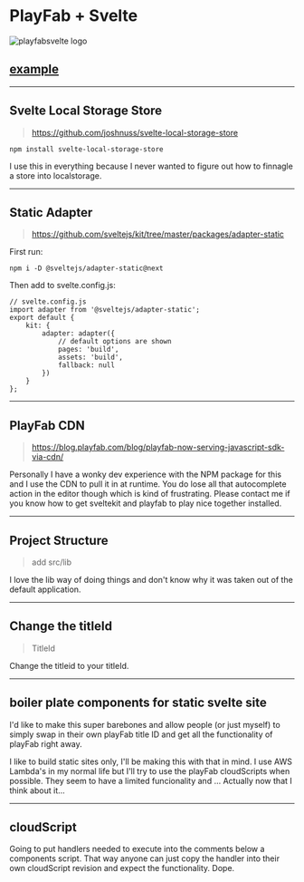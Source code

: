 # PlayFab + Svelte

![playfabsvelte logo](https://deathmettastorage.s3.us-west-2.amazonaws.com/files/playfabsveltelogo128.png)

## [example](https://metta.d3nvj95fro2i68.amplifyapp.com/)

---

## Svelte Local Storage Store

> https://github.com/joshnuss/svelte-local-storage-store

    npm install svelte-local-storage-store

I use this in everything because I never wanted to figure out how to finnagle a store into localstorage.

---

## Static Adapter

> https://github.com/sveltejs/kit/tree/master/packages/adapter-static

First run:

    npm i -D @sveltejs/adapter-static@next

Then add to svelte.config.js:

    // svelte.config.js
    import adapter from '@sveltejs/adapter-static';
    export default {
        kit: {
            adapter: adapter({
                // default options are shown
                pages: 'build',
                assets: 'build',
                fallback: null
            })
        }
    };

---

## PlayFab CDN

> https://blog.playfab.com/blog/playfab-now-serving-javascript-sdk-via-cdn/

Personally I have a wonky dev experience with the NPM package for this and I use the CDN to pull it in at runtime. You do lose all that autocomplete action in the editor though which is kind of frustrating. Please contact me if you know how to get sveltekit and playfab to play nice together installed. 

---

## Project Structure

> add src/lib

I love the lib way of doing things and don't know why it was taken out of the default application.

---

## Change the titleId

> TitleId

Change the titleid to your titleId.

---

## boiler plate components for static svelte site

I'd like to make this super barebones and allow people (or just myself) to simply swap in their own playFab title ID and get all the functionality of playFab right away. 

I like to build static sites only, I'll be making this with that in mind. I use AWS Lambda's in my normal life but I'll try to use the playFab cloudScripts when possible. They seem to have a limited funcionality and ... Actually now that I think about it...

---

## cloudScript

Going to put handlers needed to execute into the comments below a components script. That way anyone can just copy the handler into their own cloudScript revision and expect the functionality. Dope. 

